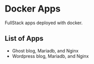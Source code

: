 # Docker Apps

FullStack apps deployed with docker.

## List of Apps

- Ghost blog, Mariadb, and Nginx
- Wordpress blog, Mariadb, and Nginx
